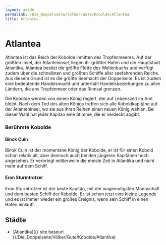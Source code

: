 ```yaml
---
layout: aside
permalink: /Die_Doppelseite/Völker/Gute/Kobolde/Atlantea
title: Atlantea
---
```


# Atlantea

Atlantea ist das Reich der Kobolde inmitten des Tropfenmeeres. Auf der größten Insel, der Atlanteninsel, liegen ihr größter Hafen und die Hauptstadt Atlantika. Atlantea besitzt die größte Flotte des Weltenbuchs und verfügt zudem über die schnellsten und größten Schiffe aller seefahrenden Reiche. Aus diesem Grund ist es die größte Seemacht der Doppelseite. Es ist zudem eine bedeutende Handelsmacht und unterhält Handelsbeziehungen zu allen Ländern, die ans Tropfenmeer oder das Rinnsal grenzen.

Die Kobolde werden von einem König regiert, der auf Lebenszeit im Amt bleibt. Nach dem Tod des alten Königs treffen sich alle Koboldkapitäne auf der Atlanteninsel, wo sie aus ihren Reihen einen neuen König wählen. Bei dieser Wahl hat jeder Kapitän eine Stimme, die er verdeckt abgibt.

### Berühmte Kobolde

#### Binok Cuin

Binok Cuin ist der momentane König der Kobolde, er ist für einen Kobold schon relativ alt, aber dennoch auch bei den jüngeren Kapitänen hoch angesehen. Er verbringt mittlerweile die meiste Zeit in Atlantika und nicht mehr auf dem Schiff.

#### Eron Sturmtrotzer

Eron Sturmtrotzer ist der beste Kapitän, mit der wagemutigsten Mannschaft und dem besten Schiff der Kobolde. Er ist schon jetzt eine kleine Legende und es ist immer wieder ein großes Ereignis, wenn sein Schiff in einen Hafen einläuft.

## Städte

- [Atlantika]({{ site.baseurl }}/Die_Doppelseite/Völker/Gute/Kobolde/Atlantika)
